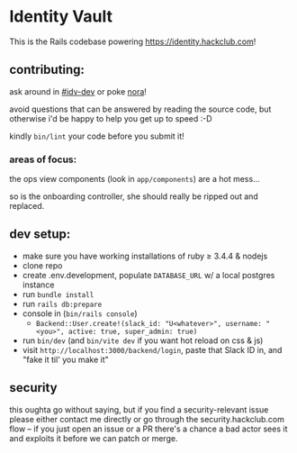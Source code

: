 # Identity Vault

This is the Rails codebase powering https://identity.hackclub.com!

## contributing:
ask around in [#idv-dev](https://hackclub.slack.com/archives/C09D1E22CF5) or poke [nora](https://hackclub.slack.com/team/U06QK6AG3RD)!

avoid questions that can be answered by reading the source code, but otherwise i'd be happy to help you get up to speed :-D

kindly `bin/lint` your code before you submit it!
### areas of focus:
the ops view components (look in `app/components`) are a hot mess...

so is the onboarding controller, she should really be ripped out and replaced.

## dev setup:
- make sure you have working installations of ruby ≥ 3.4.4 & nodejs
- clone repo
- create .env.development, populate `DATABASE_URL` w/ a local postgres instance
- run `bundle install`
- run `rails db:prepare`
- console in (`bin/rails console`)
  - `Backend::User.create!(slack_id: "U<whatever>", username: "<you>", active: true, super_admin: true)`
- run `bin/dev` (and `bin/vite dev` if you want hot reload on css & js)
- visit `http://localhost:3000/backend/login`, paste that Slack ID in, and "fake it til' you make it"

## security

this oughta go without saying, but if you find a security-relevant issue please either contact me directly or go through the security.hackclub.com flow –
if you just open an issue or a PR there's a chance a bad actor sees it and exploits it before we can patch or merge.